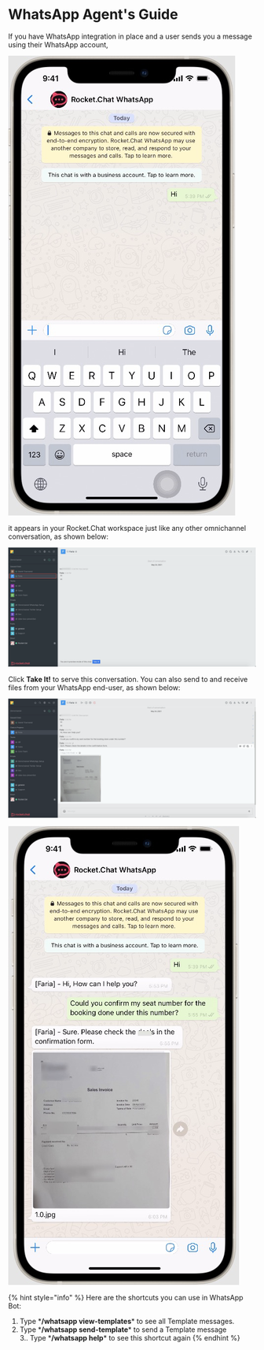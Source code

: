 # WhatsApp Agent's Guide

If you have WhatsApp integration in place and a user sends you a message using their WhatsApp account,

![](../../../../.gitbook/assets/image%20%28456%29.png)

it appears in your Rocket.Chat workspace just like any other omnichannel conversation, as shown below:

![](../../../../.gitbook/assets/image%20%28442%29.png)

 Click **Take It!** to serve this conversation. You can also send to and receive files from your WhatsApp end-user, as shown below:

![](../../../../.gitbook/assets/image%20%28441%29.png)

![](../../../../.gitbook/assets/image%20%28465%29.png)

{% hint style="info" %}
Here are the shortcuts you can use in WhatsApp Bot:  
1. Type \***/whatsapp view-templates**\* to see all Template messages.  
2. Type \***/whatsapp send-template**\* to send a Template message  
3.. Type \***/whatsapp help**\* to see this shortcut again
{% endhint %}

